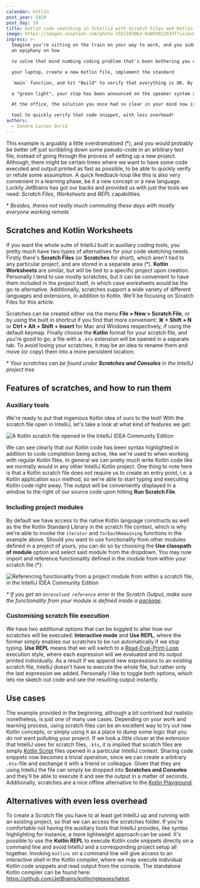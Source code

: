 ```yaml
---
calendar: kotlin
post_year: 2020
post_day: 19
title: Kotlin code sketching in IntelliJ with Scratch Files and Kotlin REPL
image: https://images.unsplash.com/photo-1557243962-0a093922933f?ixid=MXwxMjA3fDB8MHxwaG90by1wYWdlfHx8fGVufDB8fHw%3D&ixlib=rb-1.2.1&auto=format&fit=crop&w=3300&q=80
ingress: >-
  Imagine you're sitting on the train on your way to work, and you suddenly get
  an epiphany on how

  to solve that mind numbing coding problem that's been bothering you over the last few days. You whip out

  your laptop, create a new Kotlin file, implement the standard

  `main` function, and hit "Build" to verify that everything is OK. By the time IntelliJ responds with

  a "green light", your stop has been announced on the speaker system and you have to drop what you were doing.

  At the office, the solution you once had so clear in your mind now is lost to the void. If only you had a

  tool to quickly verify that code snippet, with less overhead!
authors:
  - Sondre Larsen Ovrid
---
```

This example is arguably a little overdramatised (\*), and you would probably be better off just scribbling
down some pseudo-code in an arbitrary text file, instead of going through the process of setting up a new project.
Although, there might be certain times where we want to have some code executed and output printed
as fast as possible, to be able to quickly verify or refute some assumption. A quick feedback-loop like this is also very convenient in a learning phase, be it a new concept or a new language. Luckily JetBrains has got our backs
and provided us with just the tools we need: _Scratch Files_, _Worksheets_ and _REPL_ capabilities.

\* _Besides, theres not really much commuting these days with mostly everyone working remote_

## Scratches and Kotlin Worksheets

If you want the whole suite of IntelliJ built in auxiliary coding tools, you pretty much have two types of alternatives for your code sketching needs. Firstly there's **Scratch Files** (or **Scratches** for short), which aren't tied to any particular project, and are stored in a separate area (\*). **Kotlin Worksheets** are similar, but will be tied to a specific project upon creation.
Personally I tend to use mostly scratches, but it can be convenient to have them included in the project itself, in which case worksheets would be the go-to alternative. Additionally, scratches support a wide variety of different languages and extensions, in addition to Kotlin. We'll be focusing on Scratch Files for this article.

Scratches can be created either via the menu **File > New > Scratch File**, or by using the built in shortcut if you find that more convenient: **⌘ + Shift + N** or **Ctrl + Alt + Shift + Insert** for Mac and Windows respectively, if using the default keymap. Finally choose the **Kotlin** format for your scratch file, and you're good to go; a file with a `.kts` extension will be opened in a separate tab. To avoid losing your scratches, it may be an idea to rename them and move (or copy) them into a more persistent location.

\* _Your scratches can be found under **Scratches and Consoles** in the IntelliJ project tree_

## Features of scratches, and how to run them

### Auxiliary tools

We're ready to put that ingenious Kotlin idea of ours to the test! With the scratch file open in IntelliJ, let's take a look at what kind of features we get:

![A Kotlin scratch file opened in the IntelliJ IDEA Community Edition](https://i.ibb.co/Qmsbvr0/Intelli-J-IDEA-CE-2020-2-1-Scratch-File.png)

We can see clearly that our Kotlin code has been syntax highlighted in addition to code completion being active, like we're used to when working with regular Kotlin files. In general we can pretty much write Kotlin code like we normally would in any other IntelliJ Kotlin project. One thing to note here is that a Kotlin scratch file does not require us to create an entry point, i.e. a Kotlin application `main` method, so we're able to start typing and executing Kotlin code right away. The output will be conveniently displayed in a window to the right of our source code upon hitting **Run Scratch File**.

### Including project modules

By default we have access to the native Kotlin language constructs as well as the the Kotlin Standard Library in the scratch file context, which is why we're able to invoke the `iterator` and `forEachRemaining` functions in the example above. Should you want to use functionality from other modules defined in a project of yours, you can do so by choosing the **Use classpath of module** option and select said module from the dropdown. You may now import and reference functionality defined in the module from within your scratch file (\*):

![Referencing functionality from a project module from within a scratch file, in the IntelliJ IDEA Community Edition](https://i.ibb.co/1b3kJbF/Intelli-J-IDEA-CE-2020-2-1-Scratch-File-2.png)

_\* If you get an `Unresolved reference` error in the Scratch Output, make sure the functionality from your module is defined inside a [package](https://kotlinlang.org/docs/reference/packages.html#packages)._

### Customising scratch file execution

We have two additional options that can be toggled to alter how our scratches will be executed: **Interactive mode** and **Use REPL**, where the former simply enables our scratches to be run automatically if we stop typing. **Use REPL** means that we will switch to a [Read-Eval-Print-Loop](https://en.wikipedia.org/wiki/Read%E2%80%93eval%E2%80%93print_loop) execution style, where each expression will we evaluated and its output printed individually. As a result if we append new expressions to an existing scratch file, IntelliJ doesn't have to execute the whole file, but rather only the last expression we added. Personally I like to toggle both options, which lets me sketch out code and see the resulting output instantly.

## Use cases

The example provided in the beginning, although a bit contrived but realistic nonetheless, is just one of many use cases. Depending on your work and learning process, using scratch files can be an excellent way to try out new Kotlin concepts, or simply using it as a place to dump some logic that you do not want polluting your project. If we look a little closer at the extension that IntelliJ uses for scratch files, `.kts`, it is implied that scratch files are simply [Kotlin Script](https://github.com/Kotlin/KEEP/blob/master/proposals/scripting-support.md) files opened in a particular IntelliJ context. Sharing code snippets now becomes a trivial operation, since we can create a arbitrary `.kts`-file and exchange it with a friend or colleague. Given that they are using IntelliJ the file can simply be dropped into **Scratches and Consoles** and they'll be able to execute it and see the output in a matter of seconds. Additionally, scratches are a nice offline alternative to the [Kotlin Playground](https://play.kotlinlang.org/).

## Alternatives with even less overhead

To create a Scratch file you have to at least get IntelliJ up and running with an existing project, so that we can access the scratches folder. If you're comfortable not having the auxiliary tools that IntelliJ provides, like syntax highlighting for instance, a more lightweight approach can be used. It's possible to use the **Kotlin REPL** to execute Kotlin code snippets directly on a command line and avoid IntelliJ and a corresponding project setup all together. Invoking `kotlinc` on a command line will give access to an interactive shell in the Kotlin compiler, where we may execute individual Kotlin code snippets and read output from the console. The standalone Kotlin compiler can be found here: https://github.com/JetBrains/kotlin/releases/latest.
